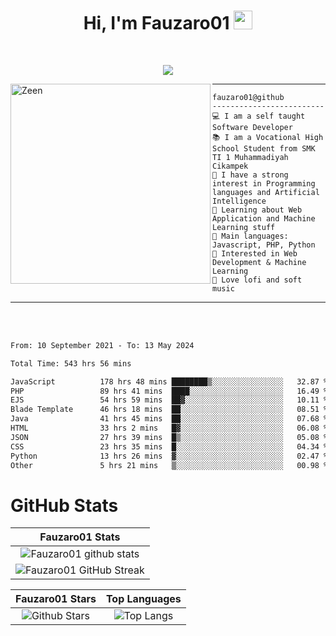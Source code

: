 <h1 align="center">
Hi, I'm Fauzaro01
  <img src="https://media.giphy.com/media/hvRJCLFzcasrR4ia7z/giphy.gif" width="30"></h1>
<br/>

<p align="center">
  <a href="https://github.com/DenverCoder1/readme-typing-svg">
    <img src="https://readme-typing-svg.herokuapp.com?lines=Chill%20and%20Coding;Full+Stack+Web+Developer;Student;Software%20Develover;Always%20learning%20new%20things&center=true&width=380&height=45"></a>
</p>

<img align="left" src="https://media.tenor.com/LNrMsLTFICEAAAAi/elysia.gif" alt="Zeen" width="320" height="320" />
<hr>

```
fauzaro01@github
-------------------------
💻 I am a self taught Software Developer
📚 I am a Vocational High School Student from SMK TI 1 Muhammadiyah Cikampek
📝 I have a strong interest in Programming languages and Artificial Intelligence
🌱 Learning about Web Application and Machine Learning stuff
🌟 Main languages: Javascript, PHP, Python
🚩 Interested in Web Development & Machine Learning
🎵 Love lofi and soft music 
```

<hr>
<br>
<br>
<div align="left">
<!--START_SECTION:waka-->

```txt
From: 10 September 2021 - To: 13 May 2024

Total Time: 543 hrs 56 mins

JavaScript          178 hrs 48 mins ████████▒░░░░░░░░░░░░░░░░   32.87 %
PHP                 89 hrs 41 mins  ████░░░░░░░░░░░░░░░░░░░░░   16.49 %
EJS                 54 hrs 59 mins  ██▓░░░░░░░░░░░░░░░░░░░░░░   10.11 %
Blade Template      46 hrs 18 mins  ██░░░░░░░░░░░░░░░░░░░░░░░   08.51 %
Java                41 hrs 45 mins  ██░░░░░░░░░░░░░░░░░░░░░░░   07.68 %
HTML                33 hrs 2 mins   █▓░░░░░░░░░░░░░░░░░░░░░░░   06.08 %
JSON                27 hrs 39 mins  █▒░░░░░░░░░░░░░░░░░░░░░░░   05.08 %
CSS                 23 hrs 35 mins  █░░░░░░░░░░░░░░░░░░░░░░░░   04.34 %
Python              13 hrs 26 mins  ▓░░░░░░░░░░░░░░░░░░░░░░░░   02.47 %
Other               5 hrs 21 mins   ▒░░░░░░░░░░░░░░░░░░░░░░░░   00.98 %
```

<!--END_SECTION:waka-->
</div>

# GitHub Stats

|                                                            Fauzaro01 Stats                                                            |
| :--------------------------------------------------------------------------------------------------------------------------------------------: |
|        ![Fauzaro01 github stats](https://github-readme-stats.vercel.app/api?username=Fauzaro01&show_icons=true&theme=algolia)        |
|              ![Fauzaro01 GitHub Streak](https://github-readme-streak-stats.herokuapp.com/?user=Fauzaro01&theme=algolia)              |

|                                                                                              Fauzaro01 Stars                                                                                              |                                                           Top Languages                                                           |
| :----------------------------------------------------------------------------------------------------------------------------------------------------------------------------------------------------------------: | :-------------------------------------------------------------------------------------------------------------------------------: |
| ![Github Stars](https://github-readme-stats.vercel.app/api?username=Fauzaro01&show_icons=true&locale=en&count_private=true&hide_rank=true&custom_title=My%20GitHub%20Stats&disable_animations=true&theme=algolia) | ![Top Langs](https://github-readme-stats.vercel.app/api/top-langs/?username=Fauzaro01&langs_count=8&theme=algolia&layout=compact) |

